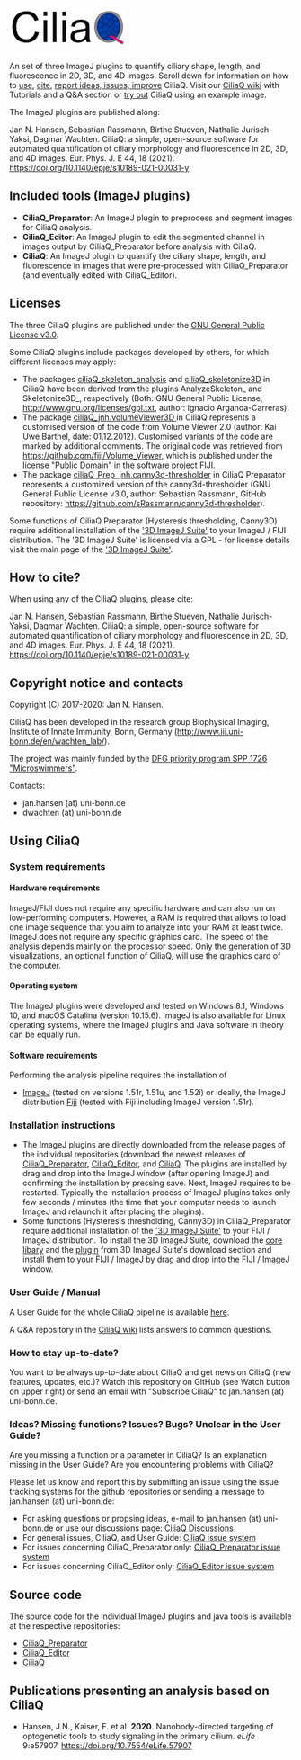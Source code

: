 # ![CiliaQ](https://github.com/hansenjn/CiliaQ/blob/master/Webfiles/20200618%20CiliaQ%20Logo%20Small.png?raw=true)
An set of three ImageJ plugins to quantify ciliary shape, length, and fluorescence in 2D, 3D, and 4D images. Scroll down for information on how to [use](https://github.com/hansenjn/CiliaQ#using-ciliaq), [cite](https://github.com/hansenjn/CiliaQ#how-to-cite), [report ideas, issues, improve](https://github.com/hansenjn/CiliaQ#ideas-missing-functions-issues-bugs-unclear-in-the-user-guide) CiliaQ. Visit our [CiliaQ wiki](https://github.com/hansenjn/CiliaQ/wiki/Home/) with Tutorials and a Q&A section or [try out](https://github.com/hansenjn/CiliaQ/tree/master/Examples) CiliaQ using an example image. 

The ImageJ plugins are published along:

Jan N. Hansen, Sebastian Rassmann, Birthe Stueven, Nathalie Jurisch-Yaksi, Dagmar Wachten. CiliaQ: a simple, open-source software for automated quantification of ciliary morphology and fluorescence in 2D, 3D, and 4D images. Eur. Phys. J. E 44, 18 (2021). https://doi.org/10.1140/epje/s10189-021-00031-y

## Included tools (ImageJ plugins)
- **CiliaQ_Preparator**: An ImageJ plugin to preprocess and segment images for CiliaQ analysis.
- **CiliaQ_Editor**: An ImageJ plugin to edit the segmented channel in images output by CiliaQ_Preparator before analysis with CiliaQ.
- **CiliaQ**: An ImageJ plugin to quantify the ciliary shape, length, and fluorescence in images that were pre-processed with CiliaQ_Preparator (and eventually edited with CiliaQ_Editor).

## Licenses
The three CiliaQ plugins are published under the [GNU General Public License v3.0](https://github.com/hansenjn/CiliaQ/blob/master/LICENSE).

Some CiliaQ plugins include packages developed by others, for which different licenses may apply:
- The packages [ciliaQ_skeleton_analysis](https://github.com/hansenjn/CiliaQ/tree/master/src/main/java/ciliaQ_skeleton_analysis) and [ciliaQ_skeletonize3D](https://github.com/hansenjn/CiliaQ/tree/master/src/main/java/ciliaQ_skeletonize3D) in CiliaQ have been derived from the plugins AnalyzeSkeleton_ and Skeletonize3D_, respectively (Both: GNU General Public License, http://www.gnu.org/licenses/gpl.txt, author: Ignacio Arganda-Carreras).
- The package [ciliaQ_jnh.volumeViewer3D ](https://github.com/hansenjn/CiliaQ/tree/master/src/main/java/ciliaQ_jnh/volumeViewer3D) in CiliaQ represents a customised version of the code from Volume Viewer 2.0 (author: Kai Uwe Barthel, date: 01.12.2012). Customised variants of the code are marked by additional comments. The original code was retrieved from https://github.com/fiji/Volume_Viewer, which is published under the license "Public Domain" in the software project FIJI.
- The package [ciliaQ_Prep_jnh.canny3d-thresholder](https://github.com/hansenjn/CiliaQ_Preparator/tree/master/src/main/java/ciliaQ_Prep_jnh/canny3d_thresholder) in CiliaQ Preparator represents a customized version of the canny3d-thresholder (GNU General Public License v3.0, author: Sebastian Rassmann, GitHub repository: https://github.com/sRassmann/canny3d-thresholder).

Some functions of CiliaQ Preparator (Hysteresis thresholding, Canny3D) require additional installation of the ['3D ImageJ Suite'](https://imagejdocu.tudor.lu/plugin/stacks/3d_ij_suite/start) to your ImageJ / FIJI distribution. The '3D ImageJ Suite' is licensed via a GPL - for license details visit the main page of the ['3D ImageJ Suite'](https://imagejdocu.tudor.lu/plugin/stacks/3d_ij_suite/start).

## How to cite?
When using any of the CiliaQ plugins, please cite:

Jan N. Hansen, Sebastian Rassmann, Birthe Stueven, Nathalie Jurisch-Yaksi, Dagmar Wachten. CiliaQ: a simple, open-source software for automated quantification of ciliary morphology and fluorescence in 2D, 3D, and 4D images. Eur. Phys. J. E 44, 18 (2021). https://doi.org/10.1140/epje/s10189-021-00031-y

## Copyright notice and contacts
Copyright (C) 2017-2020: Jan N. Hansen. 

CiliaQ has been developed in the research group Biophysical Imaging, Institute of Innate Immunity, Bonn, Germany (http://www.iii.uni-bonn.de/en/wachten_lab/).

The project was mainly funded by the [DFG priority program SPP 1726 "Microswimmers"](https://www.fz-juelich.de/ibi/ibi-5//EN/Leistungen/SPP1726/_node.html).

Contacts: 
- jan.hansen (at) uni-bonn.de
- dwachten (at) uni-bonn.de

## Using CiliaQ
### System requirements
#### Hardware requirements
ImageJ/FIJI does not require any specific hardware and can also run on low-performing computers. However, a RAM is required that allows to load one image sequence that you aim to analyze into your RAM at least twice. ImageJ does not require any specific graphics card. The speed of the analysis depends mainly on the processor speed. Only the generation of 3D visualizations, an optional function of CiliaQ, will use the graphics card of the computer.

#### Operating system
The ImageJ plugins were developed and tested on Windows 8.1, Windows 10, and macOS Catalina (version 10.15.6). ImageJ is also available for Linux operating systems, where the ImageJ plugins and Java software in theory can be equally run.

#### Software requirements
Performing the analysis pipeline requires the installation of
- [ImageJ](https://imagej.net/Downloads) (tested on versions 1.51r, 1.51u, and 1.52i) or ideally, the ImageJ distribution [Fiji](https://imagej.net/Fiji/Downloads) (tested with Fiji including ImageJ version 1.51r).

### Installation instructions
- The ImageJ plugins are directly downloaded from the release pages of the individual repositories (download the newest releases of [CiliaQ_Preparator](https://github.com/hansenjn/CiliaQ_Preparator/releases), [CiliaQ_Editor](https://github.com/hansenjn/CiliaQ_Editor/releases), and [CiliaQ](https://github.com/hansenjn/CiliaQ/releases). The plugins are installed by drag and drop into the ImageJ window (after opening ImageJ) and confirming the installation by pressing save. Next, ImageJ requires to be restarted. Typically the installation process of ImageJ plugins takes only few seconds / minutes (the time that your computer needs to launch ImageJ and relaunch it after placing the plugins).
- Some functions (Hysteresis thresholding, Canny3D) in CiliaQ_Preparator require additional installation of the ['3D ImageJ Suite'](https://imagejdocu.tudor.lu/plugin/stacks/3d_ij_suite/start) to your FIJI / ImageJ distribution. To install the 3D ImageJ Suite, download the [core libary](https://imagejdocu.tudor.lu/_media/plugin/stacks/3d_ij_suite/mcib3d-core-3.96.jar) and the [plugin](https://imagejdocu.tudor.lu/_media/plugin/stacks/3d_ij_suite/mcib3d_plugins-3.96.jar) from 3D ImageJ Suite's download section and install them to your FIJI / ImageJ by drag and drop into the FIJI / ImageJ window.

### User Guide / Manual
A User Guide for the whole CiliaQ pipeline is available [here](https://github.com/hansenjn/CiliaQ/blob/master/Webfiles/CiliaQ_SOP.pdf).

A Q&A repository in the [CiliaQ wiki](https://github.com/hansenjn/CiliaQ/wiki/Home/) lists answers to common questions.

### How to stay up-to-date?
You want to be always up-to-date about CiliaQ and get news on CiliaQ (new features, updates, etc.)? Watch this repository on GitHub (see Watch button on upper right) or send an email with "Subscribe CiliaQ" to jan.hansen (at) uni-bonn.de.

### Ideas? Missing functions? Issues? Bugs? Unclear in the User Guide?
Are you missing a function or a parameter in CiliaQ?
Is an explanation missing in the User Guide?
Are you encountering problems with CiliaQ?

Please let us know and report this by submitting an issue using the issue tracking systems for the github repositories or sending a message to jan.hansen (at) uni-bonn.de:
- For asking questions or propsing ideas, e-mail to jan.hansen (at) uni-bonn.de or use our discussions page: [CiliaQ Discussions](https://github.com/hansenjn/CiliaQ/discussions)
- For general issues, CiliaQ, and User Guide: [CiliaQ issue system](https://github.com/hansenjn/CiliaQ/issues)
- For issues concerning CiliaQ_Preparator only: [CiliaQ_Preparator issue system](https://github.com/hansenjn/CiliaQ_Preparator/issues)
- For issues concerning CiliaQ_Editor only: [CiliaQ_Editor issue system](https://github.com/hansenjn/CiliaQ_Editor/issues)

## Source code
The source code for the individual ImageJ plugins and java tools is available at the respective repositories:
- [CiliaQ_Preparator](https://github.com/hansenjn/CiliaQ_Preparator)
- [CiliaQ_Editor](https://github.com/hansenjn/CiliaQ_Editor)
- [CiliaQ](https://github.com/hansenjn/CiliaQ)

## Publications presenting an analysis based on CiliaQ
- Hansen, J.N., Kaiser, F. et al. **2020**. Nanobody-directed targeting of optogenetic tools to study signaling in the primary cilium. *eLife* 9:e57907. https://doi.org/10.7554/eLife.57907
